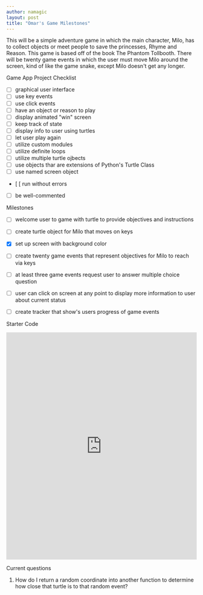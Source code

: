 ```yaml
---
author: namagic
layout: post
title: "Omar's Game Milestones"
---
```


This will be a simple adventure game in which the main character, Milo, has to collect objects or meet people to save the princesses, Rhyme and Reason. This game is based off of the book The Phantom Tollbooth. There will be twenty game events in which the user must move Milo around the screen, kind of like the game snake, except Milo doesn't get any longer. 

Game App Project Checklist
- [ ] graphical user interface
- [ ] use key events
- [ ] use click events
- [ ] have an object or reason to play
- [ ] display animated "win" screen
- [ ] keep track of state
- [ ] display info to user using turtles
- [ ] let user play again
- [ ] utilize custom modules
- [ ] utilize definite loops
- [ ] utilize multiple turtle ojbects
- [ ] use objects thar are extensions of Python's Turtle Class
- [ ] use named screen object
- [ [ run without errors
- [ ] be well-commented

Milestones
- [ ] welcome user to game with turtle to provide objectives and instructions
- [ ] create turtle object for Milo that moves on keys
- [x] set up screen with background color
- [ ] create twenty game events that represent objectives for Milo to reach via keys
- [ ] at least three game events request user to answer multiple choice question
- [ ] user can click on screen at any point to display more information to user about current status
- [ ] create tracker that show's users progress of game events


Starter Code
<iframe src="https://trinket.io/embed/python/f6a12f0a32" width="100%" height="600" frameborder="0" marginwidth="0" marginheight="0" allowfullscreen></iframe>

Current questions
1. How do I return a random coordinate into another function to determine how close that turtle is to that random event?
